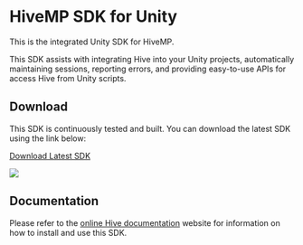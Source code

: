 HiveMP SDK for Unity
===============================

This is the integrated Unity SDK for HiveMP.

This SDK assists with integrating Hive into your Unity projects, automatically
maintaining sessions, reporting errors, and providing easy-to-use APIs for 
access Hive from Unity scripts.

## Download

This SDK is continuously tested and built.  You can download the latest SDK using
the link below:

[Download Latest SDK](https://jenkins.redpointgames.com.au/job/HiveMP/job/Unity-SDK/lastSuccessfulBuild/artifact/HiveMP.zip) 

![](https://jenkins.redpointgames.com.au/buildStatus/icon?job=HiveMP/Unity-SDK)

## Documentation

Please refer to the [online Hive documentation](https://docs.hivemp.com) website for
information on how to install and use this SDK.

